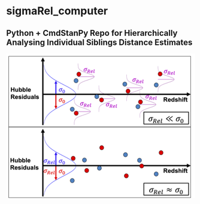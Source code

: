 # sigmaRel_computer
Python + CmdStanPy Repo for Hierarchically Analysing Individual Siblings Distance Estimates
---
![Logo](logo/SigmaRelCartoon.png)
